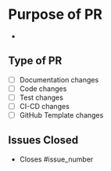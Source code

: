 # Purpose of PR

-

## Type of PR

- [ ] Documentation changes
- [ ] Code changes
- [ ] Test changes
- [ ] CI-CD changes
- [ ] GitHub Template changes

## Issues Closed

- Closes #issue_number
